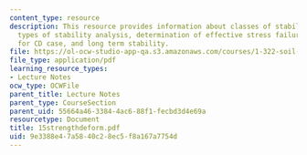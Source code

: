 ```yaml
---
content_type: resource
description: This resource provides information about classes of stability problems,
  types of stability analysis, determination of effective stress failure envelopes
  for CD case, and long term stability.
file: https://ol-ocw-studio-app-qa.s3.amazonaws.com/courses/1-322-soil-behavior-spring-2005/9e3388e47a5840c28ec5f8a167a7754d_15strengthdeform.pdf
file_type: application/pdf
learning_resource_types:
- Lecture Notes
ocw_type: OCWFile
parent_title: Lecture Notes
parent_type: CourseSection
parent_uid: 55664a46-3384-4ac6-88f1-fecbd3d4e69a
resourcetype: Document
title: 15strengthdeform.pdf
uid: 9e3388e4-7a58-40c2-8ec5-f8a167a7754d
---
```

